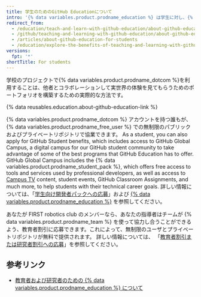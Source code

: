```yaml
---
title: 学生のためのGitHub Educationについて
intro: '{% data variables.product.prodname_education %} は学生に対し、{% data variables.product.prodname_dotcom %} のパートナーからのさまざまな開発者ツールへの無料アクセスを含む実世界の体験を提供します。'
redirect_from:
  - /education/teach-and-learn-with-github-education/about-github-education-for-students
  - /github/teaching-and-learning-with-github-education/about-github-education-for-students
  - /articles/about-github-education-for-students
  - /education/explore-the-benefits-of-teaching-and-learning-with-github-education/about-github-education-for-students
versions:
  fpt: '*'
shortTitle: For students
---
```


学校のプロジェクトで{% data variables.product.prodname_dotcom %}を利用することは、他者とコラボレーションして実世界の体験を見てもらうためのポートフォリオを構築するための実際的な方法です。

{% data reusables.education.about-github-education-link %}

{% data variables.product.prodname_dotcom %} アカウントを持つ誰もが、{% data variables.product.prodname_free_user %} での無制限のパブリックおよびプライベートリポジトリで協業できます。 As a student, you can also apply for GitHub Student benefits, which includes access to GitHub Global Campus, a digital campus for our GitHub student community to take advantage of some of the best programs that GitHub Education has to offer. GitHub Global Campus includes the {% data variables.product.prodname_student_pack %}, which offers free access to tools and services used by professional developers, as well as access to [Campus TV](https://www.twitch.tv/githubeducation) content, student events, GitHub Classroom Assignments, and much more, to help students with their technical career goals. 詳しい情報については、「[学生向け開発者パックへの応募](/education/explore-the-benefits-of-teaching-and-learning-with-github-education/apply-for-a-student-developer-pack)」および [{% data variables.product.prodname_education %}](https://education.github.com/) を参照してください。

あなたが FIRST robotics club のメンバーなら、あなたの指導者はチームが {% data variables.product.prodname_team %} を使って協力し合うことができるよう、教育者割引に応募できます。これによって、無制限のユーザとプライベートリポジトリが無料で提供されます。 詳しい情報については、 「[教育者割引または研究者割引への応募](/education/explore-the-benefits-of-teaching-and-learning-with-github-education/apply-for-an-educator-or-researcher-discount)」を参照してください。

## 参考リンク

- [教育者および研究者のための {% data variables.product.prodname_education %} について](/articles/about-github-education-for-educators-and-researchers)
